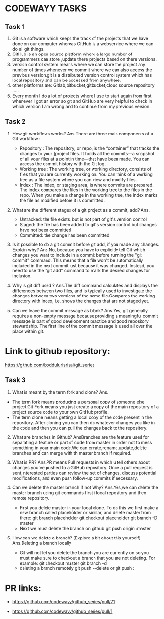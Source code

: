 CODEWAYY TASKS
==============
Task 1
-------
1. Git is a software which keeps the track of the projects that we have done on our computer whereas GitHub is a webservice where we can do all git things.
2. GitHub is an open source platform where a large number of programmers  can  store ,update there projects based on there versions.
3. version control system means where we can store the project any number of times whenever we commit where we can also access the previous version.git is a distributed version control system which has local repository and can be accessed from anywhere.
4. other platforms are:
  Gitlab,bitbucket,gitbucket,cloud source           repository .....
5. Every month I do a lot of projects where I use to start again from first whenever I got an error so git and GitHub are very helpful to check in which version I am wrong and to continue from my previous version.

Task 2
--------
1. How git workflows works?
Ans.There are three main components of a Git workflow :
    * Repository : The repository, or repo, is the “container” that tracks the changes to your ]project   files. It holds all the commits—a snapshot of all your files at a point in time—that have been made.
      You can access the commit history with the Git log.
    * Working tree : The working tree, or working directory, consists of files that you are currently working on.
      You can think of a working tree as a file system where you can view and modify files.
    * Index : The index, or staging area, is where commits are prepared. The index compares the files in the
      working tree to the files in the repo. When you make a change in the working tree, the index marks the file
      as modified before it is committed.

2. What are the different stages of a git project as a commit, add?
Ans. 
    * Untracked: the file exists, but is not part of git's version control
    * Staged: the file has been added to git's version control but changes have not been committed
    * Committed: the change has been committed

3. Is it possible to do a git commit before git add,  if you made any changes. Explain why?
Ans.No, because you have to explicitly tell Git which changes you want to include in a commit
    before running the "git commit" command. This means that a file won't be automatically    included  in the next commit just because it was changed. Instead, you need to use the "git add" command  to mark the desired changes for inclusion.

4. Why is git diff used ?
Ans.The diff command calculates and displays the differences between two files, and is typically used to investigate the changes between two versions of the same file.Compares the working directory with index, i.e. shows the changes that are not staged yet.

5. Can we leave the commit message as blank?
Ans.Yes, git generally requires a non-empty message because providing a meaningful commit message is part
    of good development practice and good repository stewardship. The first line of the commit message is
    used all over the place within git.

# Link to github repository:

https://github.com/boddulurisrisai/git_series

Task 3
-------
1. What is meant by the term fork and clone?
Ans.
 * The term fork means producing a personal copy of someone else project.Git Fork means
      you just create a copy of the main repository of a project source code to your own GitHub profile.
 * The term clone means getting a local copy of the code present in the repository. After cloning    you  can then do whatever changes you like in the code and then you can pull the changes back to the repository.

2. What are branches in Github?
AnsBranches are the feature used for separating a feature or part of code from  master in order
    not to mess something in your main code.We can create,rename,update,delete branches and can
    merge with th master branch if required.

3. What is PR?
Ans.PR means Pull requests in which u tell others about changes you've pushed to a GitHub repository.
     Once a pull request is sent,interested parties can review the set of changes, discuss potential
     modifications, and even push follow-up commits if necessary.

4. Can we delete the master branch if not Why?
Ans.Yes,we can delete the master branch using git commands first i local repository and then remote repository.
   * First you delete master in your local clone. To do this we first make a new branch called placeholder
     or similar, and delete master from there:
     git branch placeholder
     git checkout placeholder
     git branch -D master
   * Next we must delete the branch on github
     git push origin :master

5. How can we delete a branch? (Explore a bit about this yourself)
Ans.Deleting a branch locally
    *  Git will not let you delete the branch you are currently on so you must make sure to checkout a     branch that you are not deleting. For example: git checkout master
      git branch -d <branch>
   * deleting a branch remotely
     git push <remote> --delete <branch>
               or
     git push <remote> :<branch>

# PR links:

* https://github.com/codewayy/github_series/pull/71

* https://github.com/codewayy/github_series/pull/1

